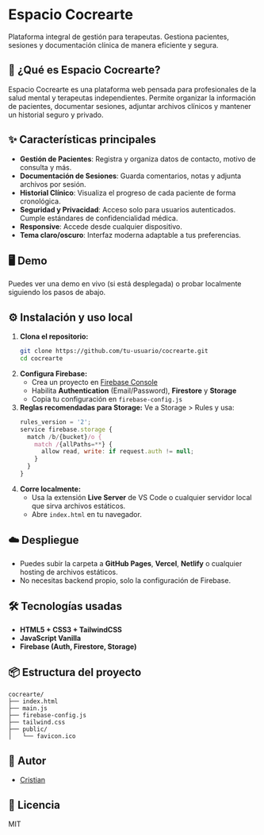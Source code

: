 # Espacio Cocrearte

Plataforma integral de gestión para terapeutas. Gestiona pacientes, sesiones y documentación clínica de manera eficiente y segura.

## 🚀 ¿Qué es Espacio Cocrearte?
Espacio Cocrearte es una plataforma web pensada para profesionales de la salud mental y terapeutas independientes. Permite organizar la información de pacientes, documentar sesiones, adjuntar archivos clínicos y mantener un historial seguro y privado.

## ✨ Características principales
- **Gestión de Pacientes**: Registra y organiza datos de contacto, motivo de consulta y más.
- **Documentación de Sesiones**: Guarda comentarios, notas y adjunta archivos por sesión.
- **Historial Clínico**: Visualiza el progreso de cada paciente de forma cronológica.
- **Seguridad y Privacidad**: Acceso solo para usuarios autenticados. Cumple estándares de confidencialidad médica.
- **Responsive**: Accede desde cualquier dispositivo.
- **Tema claro/oscuro**: Interfaz moderna adaptable a tus preferencias.

## 🖥️ Demo
Puedes ver una demo en vivo (si está desplegada) o probar localmente siguiendo los pasos de abajo.

## ⚙️ Instalación y uso local
1. **Clona el repositorio:**
   ```bash
   git clone https://github.com/tu-usuario/cocrearte.git
   cd cocrearte
   ```
2. **Configura Firebase:**
   - Crea un proyecto en [Firebase Console](https://console.firebase.google.com/)
   - Habilita **Authentication** (Email/Password), **Firestore** y **Storage**
   - Copia tu configuración en `firebase-config.js`
3. **Reglas recomendadas para Storage:**
   Ve a Storage > Rules y usa:
   ```js
   rules_version = '2';
   service firebase.storage {
     match /b/{bucket}/o {
       match /{allPaths=**} {
         allow read, write: if request.auth != null;
       }
     }
   }
   ```
4. **Corre localmente:**
   - Usa la extensión **Live Server** de VS Code o cualquier servidor local que sirva archivos estáticos.
   - Abre `index.html` en tu navegador.

## ☁️ Despliegue
- Puedes subir la carpeta a **GitHub Pages**, **Vercel**, **Netlify** o cualquier hosting de archivos estáticos.
- No necesitas backend propio, solo la configuración de Firebase.

## 🛠️ Tecnologías usadas
- **HTML5 + CSS3 + TailwindCSS**
- **JavaScript Vanilla**
- **Firebase (Auth, Firestore, Storage)**

## 📦 Estructura del proyecto
```
cocrearte/
├── index.html
├── main.js
├── firebase-config.js
├── tailwind.css
├── public/
│   └── favicon.ico
```

## 👤 Autor
- [Cristian](https://github.com/cristiansan)

## 📄 Licencia
MIT 